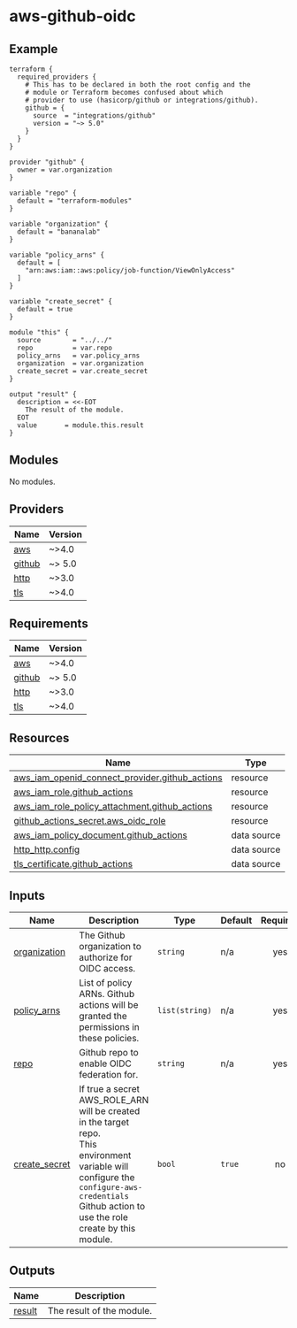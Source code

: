 # aws-github-oidc

<!-- BEGINNING OF PRE-COMMIT-TERRAFORM DOCS HOOK -->
<!-- markdownlint-disable -->
<!-- This will become the header in README.md
     Add a description of the module here.
     Do not include Variable or Output descriptions. -->

## Example

```hcl
terraform {
  required_providers {
    # This has to be declared in both the root config and the
    # module or Terraform becomes confused about which
    # provider to use (hasicorp/github or integrations/github).
    github = {
      source  = "integrations/github"
      version = "~> 5.0"
    }
  }
}

provider "github" {
  owner = var.organization
}

variable "repo" {
  default = "terraform-modules"
}

variable "organization" {
  default = "bananalab"
}

variable "policy_arns" {
  default = [
    "arn:aws:iam::aws:policy/job-function/ViewOnlyAccess"
  ]
}

variable "create_secret" {
  default = true
}

module "this" {
  source        = "../../"
  repo          = var.repo
  policy_arns   = var.policy_arns
  organization  = var.organization
  create_secret = var.create_secret
}

output "result" {
  description = <<-EOT
    The result of the module.
  EOT
  value       = module.this.result
}
```

## Modules

No modules.

## Providers

| Name | Version |
|------|---------|
| <a name="provider_aws"></a> [aws](#provider\_aws) | ~>4.0 |
| <a name="provider_github"></a> [github](#provider\_github) | ~> 5.0 |
| <a name="provider_http"></a> [http](#provider\_http) | ~>3.0 |
| <a name="provider_tls"></a> [tls](#provider\_tls) | ~>4.0 |

## Requirements

| Name | Version |
|------|---------|
| <a name="requirement_aws"></a> [aws](#requirement\_aws) | ~>4.0 |
| <a name="requirement_github"></a> [github](#requirement\_github) | ~> 5.0 |
| <a name="requirement_http"></a> [http](#requirement\_http) | ~>3.0 |
| <a name="requirement_tls"></a> [tls](#requirement\_tls) | ~>4.0 |

## Resources

| Name | Type |
|------|------|
| [aws_iam_openid_connect_provider.github_actions](https://registry.terraform.io/providers/hashicorp/aws/latest/docs/resources/iam_openid_connect_provider) | resource |
| [aws_iam_role.github_actions](https://registry.terraform.io/providers/hashicorp/aws/latest/docs/resources/iam_role) | resource |
| [aws_iam_role_policy_attachment.github_actions](https://registry.terraform.io/providers/hashicorp/aws/latest/docs/resources/iam_role_policy_attachment) | resource |
| [github_actions_secret.aws_oidc_role](https://registry.terraform.io/providers/integrations/github/latest/docs/resources/actions_secret) | resource |
| [aws_iam_policy_document.github_actions](https://registry.terraform.io/providers/hashicorp/aws/latest/docs/data-sources/iam_policy_document) | data source |
| [http_http.config](https://registry.terraform.io/providers/hashicorp/http/latest/docs/data-sources/http) | data source |
| [tls_certificate.github_actions](https://registry.terraform.io/providers/hashicorp/tls/latest/docs/data-sources/certificate) | data source |

## Inputs

| Name | Description | Type | Default | Required |
|------|-------------|------|---------|:--------:|
| <a name="input_organization"></a> [organization](#input\_organization) | The Github organization to authorize for OIDC access. | `string` | n/a | yes |
| <a name="input_policy_arns"></a> [policy\_arns](#input\_policy\_arns) | List of policy ARNs. Github actions will be granted the permissions in these policies. | `list(string)` | n/a | yes |
| <a name="input_repo"></a> [repo](#input\_repo) | Github repo to enable OIDC federation for. | `string` | n/a | yes |
| <a name="input_create_secret"></a> [create\_secret](#input\_create\_secret) | If true a secret AWS\_ROLE\_ARN will be created in the target repo.<br>This environment variable will configure the `configure-aws-credentials`<br>Github action to use the role create by this module. | `bool` | `true` | no |

## Outputs

| Name | Description |
|------|-------------|
| <a name="output_result"></a> [result](#output\_result) | The result of the module. |


<!-- END OF PRE-COMMIT-TERRAFORM DOCS HOOK -->
